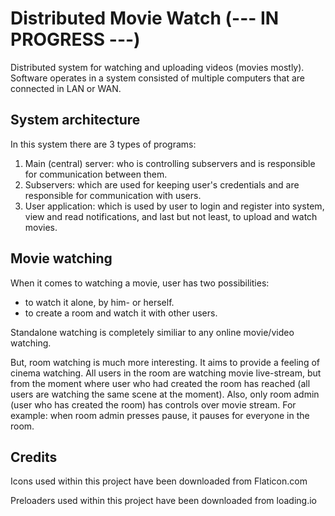 # Distributed Movie Watch (--- IN PROGRESS ---)
Distributed system for watching and uploading videos (movies mostly). Software operates in a system consisted of multiple computers that are connected in LAN or WAN.

## System architecture
In this system there are 3 types of programs:
  1. Main (central) server: who is controlling subservers and is responsible for communication between them.
  2. Subservers: which are used for keeping user's credentials and are responsible for communication with users.
  3. User application: which is used by user to login and register into system, view and read notifications, and last but not least, to upload and watch movies.

## Movie watching
When it comes to watching a movie, user has two possibilities:
  - to watch it alone, by him- or herself.
  - to create a room and watch it with other users.

Standalone watching is completely similiar to any online movie/video watching. 

But, room watching is much more interesting. It aims to provide a feeling of cinema watching. All users in the room are watching movie live-stream, but from the moment where user who had created the room has reached (all users are watching the same scene at the moment).
Also, only room admin (user who has created the room) has controls over movie stream. For example: when room admin presses pause, it pauses for everyone in the room.


## Credits
Icons used within this project have been downloaded from Flaticon.com

Preloaders used within this project have been downloaded from loading.io